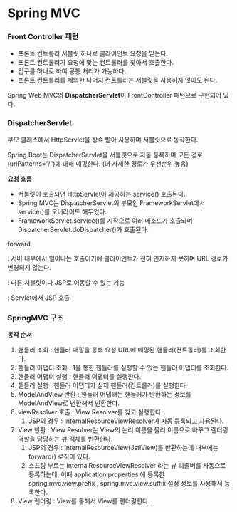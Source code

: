 # Spring MVC

### **Front Controller 패턴**

- 프론트 컨트롤러 서블릿 하나로 클라이언트 요청을 받는다.
- 프론트 컨트롤러가 요청에 맞는 컨트롤러를 찾아서 호출한다.
- 입구를 하나로 하여  공통 처리가 가능하다.
- 프론트 컨트롤러를 제외한 나머지 컨트롤러는 서블릿을 사용하지 않아도 된다.

Spring Web MVC의 **DispatcherServlet**이 FrontController 패턴으로 구현되어 있다.           
                   
### DispatcherServlet

부모 클래스에서 HttpServlet을 상속 받아 사용하며 서블릿으로 동작한다.

Spring Boot는 DispatcherServlet을 서블릿으로 자동 등록하며 모든 경로(urlPatterns=”/”)에 대해 매핑한다. (더 자세한 경로가 우선순위 높음)

**요청 흐름**

- 서블릿이 호출되면 HttpServlet이 제공하는 service() 호출된다.
- Spring MVC는 DispatcherServlet의 부모인 FrameworkServlet에서 service()를 오버라이드 해두었다.
- FrameworkServlet.service()를 시작으로 여러 메소드가 호출되며 DispatcherServlet.doDispatcher()가 호출된다.



forward

: 서버 내부에서 일어나는 호출이기에 클라이언트가 전혀 인지하지 못하며 URL 경로가 변경되지 않는다.

: 다른 서블릿이나 JSP로 이동할 수 있는 기능

: Servlet에서 JSP 호출
              
                
### SpringMVC 구조

**동작 순서**

1. 핸들러 조회 : 핸들러 매핑을 통해 요청 URL에 매핑된 핸들러(컨트롤러)를 조회한다.
2. 핸들러 어댑터 조회 : 1을 통한 핸들러를 실행할 수 있는 핸들러 어댑터를 조회한다.
3. 핸들러 어댑터 실행 : 핸들러 어댑터를 실행한다.
4. 핸들러 실행 : 핸들러 어댑터가 실제 핸들러(컨트롤러)를 실행한다.
5. ModelAndView 반환 : 핸들러 어댑터는 핸들러가 반환하는 정보를 ModelAndView로 변환해서 반환한다.
6. viewResolver 호출 : View Resolver를 찾고 실행한다.
    1. JSP의 경우 : InternalResourceViewResolver가 자동 등록되고 사용된다.
7. View 반환 : View Resolver는 View의 논리 이름을 물리 이름으로 바꾸고 렌더링 역할을 담당하는 뷰 객체를 반환한다.
    1. JSP의 경우 : InternalResourceView(JstlView)를 반환하는데 내부에는 forward() 로직이 있다.
    2. 스프링 부트는 InternalResourceViewResolver 라는 뷰 리졸버를 자동으로 등록하는데, 이때 application.properties 에 등록한 spring.mvc.view.prefix , spring.mvc.view.suffix 설정 정보를 사용해서 등록한다.
8. View 렌더링 : View를 통해서 View를 렌더링한다.


